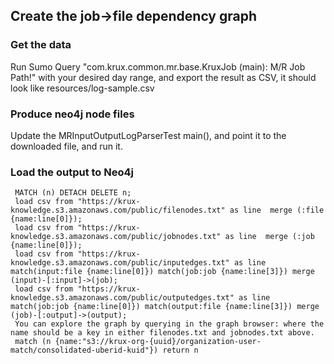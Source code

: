 ## Create the job->file dependency graph

### Get the data
Run Sumo Query "com.krux.common.mr.base.KruxJob (main): M/R Job Path!" with your desired day range, and export the result as CSV, it should look like resources/log-sample.csv
### Produce neo4j node files
Update the MRInputOutputLogParserTest main(), and point it to the downloaded file, and run it.

### Load the output to Neo4j
```
 MATCH (n) DETACH DELETE n;
 load csv from "https://krux-knowledge.s3.amazonaws.com/public/filenodes.txt" as line  merge (:file {name:line[0]});
 load csv from "https://krux-knowledge.s3.amazonaws.com/public/jobnodes.txt" as line  merge (:job {name:line[0]});
 load csv from "https://krux-knowledge.s3.amazonaws.com/public/inputedges.txt" as line  match(input:file {name:line[0]}) match(job:job {name:line[3]}) merge (input)-[:input]->(job);
 load csv from "https://krux-knowledge.s3.amazonaws.com/public/outputedges.txt" as line  match(job:job {name:line[0]}) match(output:file {name:line[3]}) merge (job)-[:output]->(output);
 You can explore the graph by querying in the graph browser: where the name should be a key in either filenodes.txt and jobnodes.txt above.
 match (n {name:"s3://krux-org-{uuid}/organization-user-match/consolidated-uberid-kuid"}) return n
```